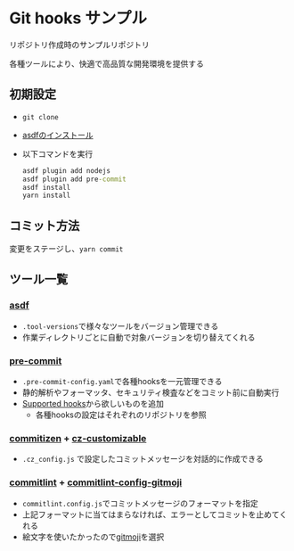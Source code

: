 # Git hooks サンプル

リポジトリ作成時のサンプルリポジトリ

各種ツールにより、快適で高品質な開発環境を提供する

## 初期設定

- `git clone`
- [asdfのインストール](https://asdf-vm.com/guide/getting-started.html)
- 以下コマンドを実行

  ```cmd
  asdf plugin add nodejs
  asdf plugin add pre-commit
  asdf install
  yarn install
  ```

## コミット方法

変更をステージし、`yarn commit`

## ツール一覧

### [asdf](https://asdf-vm.com/)

- `.tool-versions`で様々なツールをバージョン管理できる
- 作業ディレクトリごとに自動で対象バージョンを切り替えてくれる

### [pre-commit](https://pre-commit.com/)

- `.pre-commit-config.yaml`で各種hooksを一元管理できる
- 静的解析やフォーマッタ、セキュリティ検査などをコミット前に自動実行
- [Supported hooks](https://pre-commit.com/hooks.html)から欲しいものを追加
  - 各種hooksの設定はそれぞれのリポジトリを参照

### [commitizen](https://github.com/commitizen/cz-cli) + [cz-customizable](https://github.com/leoforfree/cz-customizable#steps)

- `.cz_config.js` で設定したコミットメッセージを対話的に作成できる

### [commitlint](https://commitlint.js.org/#/) + [commitlint-config-gitmoji](https://github.com/arvinxx/gitmoji-commit-workflow/tree/master/packages/commitlint-config)

- `commitlint.config.js`でコミットメッセージのフォーマットを指定
- 上記フォーマットに当てはまらなければ、エラーとしてコミットを止めてくれる
- 絵文字を使いたかったので[gitmoji](https://gitmoji.dev/)を選択
